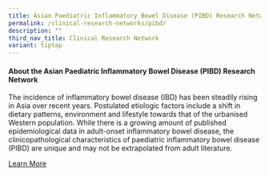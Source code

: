 ```yaml
---
title: Asian Paediatric Inflammatory Bowel Disease (PIBD) Research Network
permalink: /clinical-research-networks/pibd/
description: ""
third_nav_title: Clinical Research Network
variant: tiptap
---
```

<h4><strong>About the Asian Paediatric Inflammatory Bowel Disease (PIBD) Research Network</strong></h4><p>The incidence of inflammatory bowel disease (IBD) has been steadily rising in Asia over recent years. Postulated etiologic factors include a shift in dietary patterns, environment and lifestyle towards that of the urbanised Western population. While there is a growing amount of published epidemiological data in adult-onset inflammatory bowel disease, the clinicopathological characteristics of paediatric inflammatory bowel disease (PIBD) are unique and may not be extrapolated from adult literature.</p><p><a href="/pibd/about-asian-pibd-research-network/" rel="noopener noreferrer nofollow" target="_blank">Learn More</a></p>